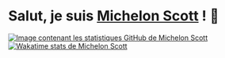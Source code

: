 # Salut, je suis [Michelon Scott](https://github.com/MyttocS82) ! 👋

<a href="https://github.com/MyttocS82/github-readme-stats">
  <img align="center" alt="Image contenant les statistiques GitHub de Michelon Scott" src="https://github-readme-stats.vercel.app/api?username=MyttocS82&rank_icon=github">
</a>
<a href="https://github.com/MyttocS82/github-readme-stats">
  <img align="center" alt="Wakatime stats de Michelon Scott" src="https://github-readme-stats.vercel.app/api/wakatime?username=MyttocS&layout=compact">
</a>
